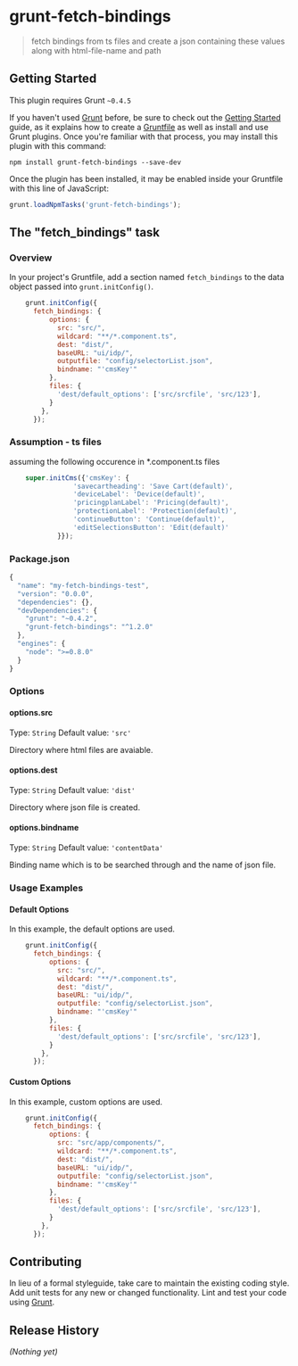 # grunt-fetch-bindings

> fetch bindings from ts files and create a json containing these values along with html-file-name and path

## Getting Started
This plugin requires Grunt `~0.4.5`

If you haven't used [Grunt](http://gruntjs.com/) before, be sure to check out the [Getting Started](http://gruntjs.com/getting-started) guide, as it explains how to create a [Gruntfile](http://gruntjs.com/sample-gruntfile) as well as install and use Grunt plugins. Once you're familiar with that process, you may install this plugin with this command:

```shell
npm install grunt-fetch-bindings --save-dev
```

Once the plugin has been installed, it may be enabled inside your Gruntfile with this line of JavaScript:

```js
grunt.loadNpmTasks('grunt-fetch-bindings');
```

## The "fetch_bindings" task

### Overview
In your project's Gruntfile, add a section named `fetch_bindings` to the data object passed into `grunt.initConfig()`.

```js
    grunt.initConfig({
      fetch_bindings: {
          options: {
            src: "src/",
            wildcard: "**/*.component.ts",
            dest: "dist/",
            baseURL: "ui/idp/",
            outputfile: "config/selectorList.json",
            bindname: "'cmsKey'"            
          },
          files: {
            'dest/default_options': ['src/srcfile', 'src/123'],
          }
        },
      });
```

### Assumption - ts files
assuming the following occurence in *.component.ts files
```js
    super.initCms({'cmsKey': {
                'savecartheading': 'Save Cart(default)',
                'deviceLabel': 'Device(default)',
                'pricingplanLabel': 'Pricing(default)',
                'protectionLabel': 'Protection(default)',
                'continueButton': 'Continue(default)',
                'editSelectionsButton': 'Edit(default)'
            }});
```

### Package.json

```js
{
  "name": "my-fetch-bindings-test",
  "version": "0.0.0",
  "dependencies": {},
  "devDependencies": {
    "grunt": "~0.4.2",
    "grunt-fetch-bindings": "^1.2.0"
  },
  "engines": {
    "node": ">=0.8.0"
  }
}
```

### Options

#### options.src
Type: `String`
Default value: `'src'`

Directory where html files are avaiable.

#### options.dest
Type: `String`
Default value: `'dist'`

Directory where json file is created.

#### options.bindname
Type: `String`
Default value: `'contentData'`

Binding name which is to be searched through and the name of json file.

### Usage Examples

#### Default Options
In this example, the default options are used.

```js
    grunt.initConfig({
      fetch_bindings: {
          options: {
            src: "src/",
            wildcard: "**/*.component.ts",
            dest: "dist/",
            baseURL: "ui/idp/",
            outputfile: "config/selectorList.json",
            bindname: "'cmsKey'"            
          },
          files: {
            'dest/default_options': ['src/srcfile', 'src/123'],
          }
        },
      });
```

#### Custom Options
In this example, custom options are used.

```js
    grunt.initConfig({
      fetch_bindings: {
          options: {
            src: "src/app/components/",
            wildcard: "**/*.component.ts",
            dest: "dist/",
            baseURL: "ui/idp/",
            outputfile: "config/selectorList.json",
            bindname: "'cmsKey'"            
          },
          files: {
            'dest/default_options': ['src/srcfile', 'src/123'],
          }
        },
      });
```

## Contributing
In lieu of a formal styleguide, take care to maintain the existing coding style. Add unit tests for any new or changed functionality. Lint and test your code using [Grunt](http://gruntjs.com/).

## Release History
_(Nothing yet)_
